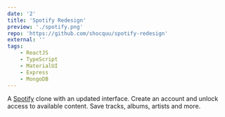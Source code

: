 ```yaml
---
date: '2'
title: 'Spotify Redesign'
preview: './spotify.png'
repo: 'https://github.com/shocquu/spotify-redesign'
external: ''
tags:
    - ReactJS
    - TypeScript
    - MaterialUI
    - Express
    - MongoDB
---
```


A [Spotify](https://www.spotify.com/) clone with an updated interface. Create an account and unlock access to available content. Save tracks, albums, artists and more.
